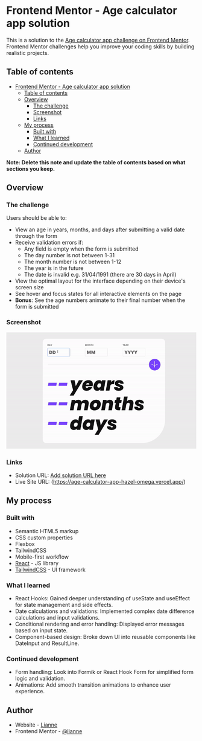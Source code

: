 # Frontend Mentor - Age calculator app solution

This is a solution to the [Age calculator app challenge on Frontend Mentor](https://www.frontendmentor.io/challenges/age-calculator-app-dF9DFFpj-Q). Frontend Mentor challenges help you improve your coding skills by building realistic projects. 

## Table of contents

- [Frontend Mentor - Age calculator app solution](#frontend-mentor---age-calculator-app-solution)
  - [Table of contents](#table-of-contents)
  - [Overview](#overview)
    - [The challenge](#the-challenge)
    - [Screenshot](#screenshot)
    - [Links](#links)
  - [My process](#my-process)
    - [Built with](#built-with)
    - [What I learned](#what-i-learned)
    - [Continued development](#continued-development)
  - [Author](#author)

**Note: Delete this note and update the table of contents based on what sections you keep.**

## Overview

### The challenge

Users should be able to:

- View an age in years, months, and days after submitting a valid date through the form
- Receive validation errors if:
  - Any field is empty when the form is submitted
  - The day number is not between 1-31
  - The month number is not between 1-12
  - The year is in the future
  - The date is invalid e.g. 31/04/1991 (there are 30 days in April)
- View the optimal layout for the interface depending on their device's screen size
- See hover and focus states for all interactive elements on the page
- **Bonus**: See the age numbers animate to their final number when the form is submitted

### Screenshot

![](/public/ScreenRecording.gif)

### Links

- Solution URL: [Add solution URL here](https://your-solution-url.com)
- Live Site URL: (https://age-calculator-app-hazel-omega.vercel.app/)

## My process

### Built with

- Semantic HTML5 markup
- CSS custom properties
- Flexbox
- TailwindCSS
- Mobile-first workflow
- [React](https://reactjs.org/) - JS library
- [TailwindCSS](https://tailwindcss.com/) - UI framework

### What I learned

- React Hooks: Gained deeper understanding of useState and useEffect for state management and side effects.
- Date calculations and validations: Implemented complex date difference calculations and input validations.
- Conditional rendering and error handling: Displayed error messages based on input state.
- Component-based design: Broke down UI into reusable components like DateInput and ResultLine.

### Continued development

- Form handling: Look into Formik or React Hook Form for simplified form logic and validation.
- Animations: Add smooth transition animations to enhance user experience.

## Author

- Website - [Lianne](https://my-profilo-beta.vercel.app/)
- Frontend Mentor - [@lianne](https://www.frontendmentor.io/profile/erath-rise)